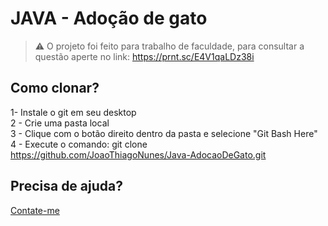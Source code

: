# JAVA - Adoção de gato
> :warning: O projeto foi feito para trabalho de faculdade, para consultar a questão aperte no link:
> https://prnt.sc/E4V1qaLDz38i
## Como clonar? 
1- Instale o git em seu desktop <br>
2 - Crie uma pasta local<br>
3 - Clique com o botão direito dentro da pasta e selecione "Git Bash Here"<br>
4 - Execute o comando: git clone https://github.com/JoaoThiagoNunes/Java-AdocaoDeGato.git<br>

## Precisa de ajuda? 
[Contate-me](https://www.linkedin.com/in/joaothiagonunes/)

